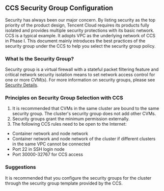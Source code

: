 ## CCS Security Group Configuration
Security has always been our major concern. By listing security as the top priority of the product design, Tencent Cloud requires its products fully isolated and provides multiple security protections with its basic network. CCS is a typical example. It adopts VPC as the underlying network of CCS in Phase I. This document mainly introduces the best practices of the security group under the CCS to help you select the security group policy.

### What Is the Security Group?
Security group is a virtual firewall with a stateful packet filtering feature and critical network security isolation means to set network access control for one or more CVM(s). For more information on security groups, please see [Security Details](https://cloud.tencent.com/document/product/213/5221).

### Principles on Security Group Selection with CCS

 1. It is recommended that CVMs in the same cluster are bound to the same security group. The cluster's security group does not add other CVMs.
 2. Security groups grant the minimum permission externally.
 3. The following CCS rules need to be open to the Internet:
  - Container network and node network
  - Container network and node network of the cluster if different clusters in the same VPC cannot be connected
  - Port 22 in SSH login node
  - Port 30000-32767 for CCS access

### Suggestions
It is recommended that you configure the security groups for the cluster through the security group template provided by the CCS.
